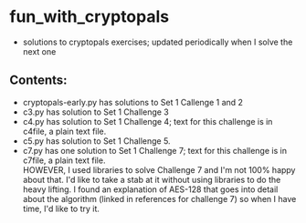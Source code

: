 # fun_with_cryptopals
- solutions to cryptopals exercises; updated periodically when I solve the next one

## Contents: 
- cryptopals-early.py has solutions to Set 1 Callenge 1 and 2 
- c3.py has solution to Set 1 Challenge 3
- c4.py has solution to Set 1 Challenge 4; text for this challenge is in c4file, a plain text file. 
- c5.py has solution to Set 1 Challenge 5.  
- c7.py has one solution to Set 1 Challenge 7; text for this challenge is in c7file, a plain text file.    
HOWEVER, I used libraries to solve Challenge 7 and I'm not 100% happy about that.  I'd like to take a stab at it without using libraries to do the heavy lifting. I found an explanation of AES-128 that goes into detail about the algorithm (linked in references for challenge 7) so when I have time, I'd like to try it.
